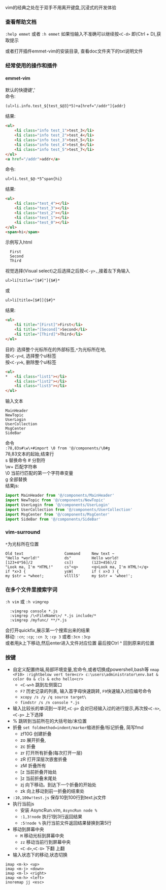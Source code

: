 vim的经典之处在于双手不用离开键盘,沉浸式的开发体验   
### 查看帮助文档
`:help emmet` 或者 `:h emmet` 
如果怕输入不准确可以继续按`<C-d>` 即(Ctrl + D),获取提示

或者打开插件emmet-vim的安装目录, 查看doc文件夹下的txt说明文件
### 经常使用的操作和插件
#### emmet-vim
默认的快捷键'<C-y>,'  
命令:

`(ul>li.info.test_${test_$@3}*5)+a[href="/addr"]{addr}`

结果:

```html
<ul>
    <li class="info test_1">test_3</li>
    <li class="info test_2">test_4</li>
    <li class="info test_3">test_5</li>
    <li class="info test_4">test_6</li>
    <li class="info test_5">test_7</li>
</ul>
<a href="/addr">addr</a>
```
命令:

`ul>li.test_$@-*5^span{hi}`

结果:
```html
<ul>
    <li class="test_4"></li>
    <li class="test_3"></li>
    <li class="test_2"></li>
    <li class="test_1"></li>
    <li class="test_0"></li>
</ul>
<span>hi</span>

```

示例写入html
```
  First
  Second
  Third
```
视觉选择(Visual select)之后选择之后按`<C-y>,`,接着左下角输入

  `ul>li[title="[$#]"]{$#}*`

  或

  `ul>li[title=[$#]]{$#}*`

结果: 
  ```html
  <ul>
      <li title="[First]">First</li>
      <li title="[Second]">Second</li>
      <li title="[Third]">Third</li>
  </ul>
  ```

目的: 选择整个光标所在的外部标签,`*`为光标所在地,  
按`<C-y>d`, 选择整个ul标签  
按`<C-y>k`, 删除整个ul标签
  ```html
  <ul>
  *   <li class="list1"></li>
      <li class="list2"></li>
      <li class="list3"></li>
  </ul>
  ```

输入文本
```
MainHeader
NewTopic
UserLogin
UserCollection
MsgCenter
SideBar
```
命令  
`:78,83s#\w\+#import \0 from '@/components/\0#g`  
78,83文本的起始,结束行  
s 替换命令
\# 分割符  
\w\+ 匹配字符串  
\0 当前行匹配的第一个字符串变量  
g 全部替换  
结果js:
```js
import MainHeader from '@/components/MainHeader'
import NewTopic from '@/components/NewTopic'
import UserLogin from '@/components/UserLogin'
import UserCollection from '@/components/UserCollection'
import MsgCenter from '@/components/MsgCenter'
import SideBar from '@/components/SideBar'
```

### vim-surround
  `*`为光标所在位置
  ```
  Old text                  Command     New text ~
  "Hello *world!"           ds"         Hello world!
  [123+4*56]/2              cs])        (123+456)/2
  "Look ma, I'm *HTML!"     cs"<q>      <q>Look ma, I'm HTML!</q>
  if *x>3 {                 ysW(        if ( x>3 ) {
  my $str = *whee!;         vllllS'     my $str = 'whee!';
  ```

  ### 在多个文件里搜索字词
  `:h vim` 或 `:h vimgrep`
```vim script
  :vimgrep console *.js
  :vimgrep /\<FileName\>/ *.js include/*
  :vimgrep /myfunc/ **/*.js
```
会打开quickfix,展示第一个搜索出来的结果  
移动: `:cn`; `:cp`; `:cn 3`; `:cp 3` 或者`:3cn` `:3cp`   
或者用jk上下移动,然后enter进入文件对应位置 最后按Ctrl ^ 回到原来的位置


  ### 按键
  - 自定义配置终端,局部环境变量,宏命令,或者切换成powershell,bash等
  `nmap <F10> :rightbelow vert term<cr> c:\users\administrator\env.bat & color 0a & cls & echo hello<cr>
` 
    - `<C-w>h` 跳到左侧窗口
    - `F7` 历史记录的列表, 输入首字母快速跳转, `F9`快速输入对应编号命令
    - `xcopy /s /y /q source target\`
    - `findstr /s /n console *.js`
 - 输入比较长的单词到一半时,`<C-p>` 会对已经输入过的进行提示,再次按`<C-n>`,`<C-p>` 上下选择
 - % 跳转到当前所在的大括号始/末位置
 - 折叠 `set foldmethod=indent/marker`缩进折叠/标记折叠, 简写fmd
    - zf10G 创建折叠
    - zo 展开折叠,  
    - zc 折叠
    - zr 打开所有折叠(每次打开一层)
    - zR 打开深层次嵌套折叠
    - zM 折叠所有
    - [z 当前折叠开始处
    - ]z 当前折叠末尾处
    - zj 向下移动。到达下一个折叠的开始处
    - zk 向上移动到前一折叠的结束处
- `:10,100w!test.js` 保存10到100行到text.js文件
- 执行当前js  
    - 安装 AsyncRun.vim, `AsyncRun node %`
    - `:1,3!node` 执行1到3行返回结果
    - `:5!node %` 执行当前文件返回结果替换到第5行
- 移动到屏幕中央
    - `M` 移动光标到屏幕中央
    - `zz` 移动当前行到屏幕中央
    - `<C-d>`,`<C-U>` 下翻 上翻
- 输入状态下的移动,状态切换
```vim script
imap <m-k> <up>
imap <m-j> <down>
imap <m-l> <right>
imap <m-h> <left>
inoremap jj <esc>
```